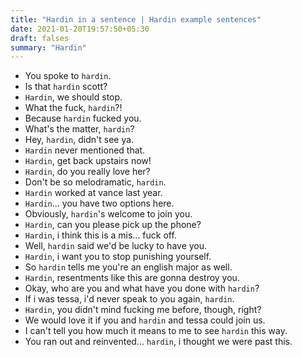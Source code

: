 ```yaml
---
title: "Hardin in a sentence | Hardin example sentences"
date: 2021-01-20T19:57:50+05:30
draft: falses
summary: "Hardin"
---
```

- You spoke to `hardin`.
- Is that `hardin` scott?
- `Hardin`, we should stop.
- What the fuck, `hardin`?!
- Because `hardin` fucked you.
- What's the matter, `hardin`?
- Hey, `hardin`, didn't see ya.
- `Hardin` never mentioned that.
- `Hardin`, get back upstairs now!
- `Hardin`, do you really love her?
- Don't be so melodramatic, `hardin`.
- `Hardin` worked at vance last year.
- `Hardin`... you have two options here.
- Obviously, `hardin`'s welcome to join you.
- `Hardin`, can you please pick up the phone?
- `Hardin`, i think this is a mis... fuck off.
- Well, `hardin` said we'd be lucky to have you.
- `Hardin`, i want you to stop punishing yourself.
- So `hardin` tells me you're an english major as well.
- `Hardin`, resentments like this are gonna destroy you.
- Okay, who are you and what have you done with `hardin`?
- If i was tessa, i'd never speak to you again, `hardin`.
- `Hardin`, you didn't mind fucking me before, though, right?
- We would love it if you and `hardin` and tessa could join us.
- I can't tell you how much it means to me to see `hardin` this way.
- You ran out and reinvented... `hardin`, i thought we were past this.
                 

